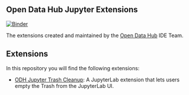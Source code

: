 Open Data Hub Jupyter Extensions
--
[![Binder](https://mybinder.org/badge_logo.svg)](https://mybinder.org/v2/gh/opendatahub-io/odh-ide-extensions/HEAD)

The extensions created and maintained by the [Open Data Hub](https://opendatahub.io/) IDE Team.

## Extensions

In this repository you will find the following extensions:

* [ODH Jupyter Trash Cleanup](./odh-jupyter-trash-cleanup): A JupyterLab extension that lets users empty the Trash from the JupyterLab UI.
